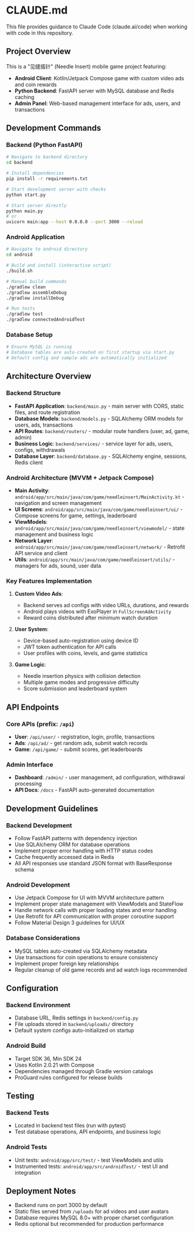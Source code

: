 # CLAUDE.md

This file provides guidance to Claude Code (claude.ai/code) when working with code in this repository.

## Project Overview

This is a "见缝插针" (Needle Insert) mobile game project featuring:
- **Android Client**: Kotlin/Jetpack Compose game with custom video ads and coin rewards
- **Python Backend**: FastAPI server with MySQL database and Redis caching
- **Admin Panel**: Web-based management interface for ads, users, and transactions

## Development Commands

### Backend (Python FastAPI)
```bash
# Navigate to backend directory
cd backend

# Install dependencies
pip install -r requirements.txt

# Start development server with checks
python start.py

# Start server directly
python main.py
# or
uvicorn main:app --host 0.0.0.0 --port 3000 --reload
```

### Android Application
```bash
# Navigate to android directory  
cd android

# Build and install (interactive script)
./build.sh

# Manual build commands
./gradlew clean
./gradlew assembleDebug
./gradlew installDebug

# Run tests
./gradlew test
./gradlew connectedAndroidTest
```

### Database Setup
```bash
# Ensure MySQL is running
# Database tables are auto-created on first startup via start.py
# Default config and sample ads are automatically initialized
```

## Architecture Overview

### Backend Structure
- **FastAPI Application**: `backend/main.py` - main server with CORS, static files, and route registration
- **Database Models**: `backend/models.py` - SQLAlchemy ORM models for users, ads, transactions
- **API Routes**: `backend/routers/` - modular route handlers (user, ad, game, admin)
- **Business Logic**: `backend/services/` - service layer for ads, users, configs, withdrawals
- **Database Layer**: `backend/database.py` - SQLAlchemy engine, sessions, Redis client

### Android Architecture (MVVM + Jetpack Compose)
- **Main Activity**: `android/app/src/main/java/com/game/needleinsert/MainActivity.kt` - navigation and screen management
- **UI Screens**: `android/app/src/main/java/com/game/needleinsert/ui/` - Compose screens for game, settings, leaderboard
- **ViewModels**: `android/app/src/main/java/com/game/needleinsert/viewmodel/` - state management and business logic
- **Network Layer**: `android/app/src/main/java/com/game/needleinsert/network/` - Retrofit API service and client
- **Utils**: `android/app/src/main/java/com/game/needleinsert/utils/` - managers for ads, sound, user data

### Key Features Implementation
1. **Custom Video Ads**: 
   - Backend serves ad configs with video URLs, durations, and rewards
   - Android plays videos with ExoPlayer in `FullScreenAdActivity`
   - Reward coins distributed after minimum watch duration

2. **User System**:
   - Device-based auto-registration using device ID
   - JWT token authentication for API calls
   - User profiles with coins, levels, and game statistics

3. **Game Logic**:
   - Needle insertion physics with collision detection
   - Multiple game modes and progressive difficulty
   - Score submission and leaderboard system

## API Endpoints

### Core APIs (prefix: `/api`)
- **User**: `/api/user/` - registration, login, profile, transactions
- **Ads**: `/api/ad/` - get random ads, submit watch records
- **Game**: `/api/game/` - submit scores, get leaderboards

### Admin Interface
- **Dashboard**: `/admin/` - user management, ad configuration, withdrawal processing
- **API Docs**: `/docs` - FastAPI auto-generated documentation

## Development Guidelines

### Backend Development
- Follow FastAPI patterns with dependency injection
- Use SQLAlchemy ORM for database operations
- Implement proper error handling with HTTP status codes
- Cache frequently accessed data in Redis
- All API responses use standard JSON format with BaseResponse schema

### Android Development  
- Use Jetpack Compose for UI with MVVM architecture pattern
- Implement proper state management with ViewModels and StateFlow
- Handle network calls with proper loading states and error handling
- Use Retrofit for API communication with proper coroutine support
- Follow Material Design 3 guidelines for UI/UX

### Database Considerations
- MySQL tables auto-created via SQLAlchemy metadata
- Use transactions for coin operations to ensure consistency
- Implement proper foreign key relationships
- Regular cleanup of old game records and ad watch logs recommended

## Configuration

### Backend Environment
- Database URL, Redis settings in `backend/config.py`
- File uploads stored in `backend/uploads/` directory
- Default system configs auto-initialized on startup

### Android Build
- Target SDK 36, Min SDK 24
- Uses Kotlin 2.0.21 with Compose
- Dependencies managed through Gradle version catalogs
- ProGuard rules configured for release builds

## Testing

### Backend Tests
- Located in backend test files (run with pytest)
- Test database operations, API endpoints, and business logic

### Android Tests  
- Unit tests: `android/app/src/test/` - test ViewModels and utils
- Instrumented tests: `android/app/src/androidTest/` - test UI and integration

## Deployment Notes

- Backend runs on port 3000 by default
- Static files served from `/uploads` for ad videos and user avatars
- Database requires MySQL 8.0+ with proper charset configuration
- Redis optional but recommended for production performance